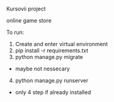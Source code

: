 Kursovii project

online game store

To run:
1. Create and enter virtual environment
2. pip install -r requirements.txt
3. python manage.py migrate
 * maybe not nessecary  
4. python manage.py runserver

* only 4 step if already installed 
